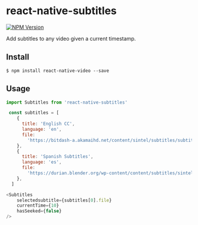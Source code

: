# react-native-subtitles
  
[![NPM Version](https://img.shields.io/npm/v/react-native-subtitles.svg?style=flat)]()  
 
Add subtitles to any video given a current timestamp.

## Install

```
$ npm install react-native-video --save
```

## Usage

```js
import Subtitles from 'react-native-subtitles'

 const subtitles = [
    {
      title: 'English CC',
      language: 'en',
      file:
        'https://bitdash-a.akamaihd.net/content/sintel/subtitles/subtitles_en.vtt',
    },
    {
      title: 'Spanish Subtitles',
      language: 'es',
      file:
        'https://durian.blender.org/wp-content/content/subtitles/sintel_es.srt',
    },
  ]

<Subtitles
    selectedsubtitle={subtitles[0].file}
    currentTime={10}
    hasSeeked={false}
/>
```